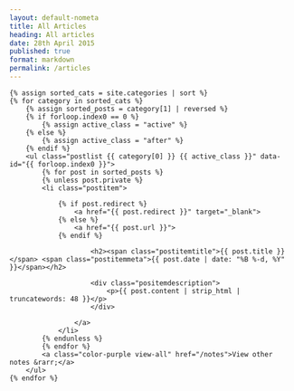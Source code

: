 ```yaml
---
layout: default-nometa
title: All Articles
heading: All articles
date: 28th April 2015
published: true
format: markdown
permalink: /articles
---
```


<div class="postview">

    {% assign sorted_cats = site.categories | sort %}
    {% for category in sorted_cats %}
        {% assign sorted_posts = category[1] | reversed %}
        {% if forloop.index0 == 0 %}
            {% assign active_class = "active" %}
        {% else %}
            {% assign active_class = "after" %}
        {% endif %}
        <ul class="postlist {{ category[0] }} {{ active_class }}" data-id="{{ forloop.index0 }}">
            {% for post in sorted_posts %}
            {% unless post.private %}
            <li class="postitem">

                {% if post.redirect %}
                    <a href="{{ post.redirect }}" target="_blank">
                {% else %}
                    <a href="{{ post.url }}">
                {% endif %}

                        <h2><span class="postitemtitle">{{ post.title }}</span> <span class="postitemmeta">{{ post.date | date: "%B %-d, %Y" }}</span></h2>

                        <div class="positemdescription">
                            <p>{{ post.content | strip_html | truncatewords: 48 }}</p>
                        </div>

                    </a>
                </li>
            {% endunless %}
            {% endfor %}
            <a class="color-purple view-all" href="/notes">View other notes &rarr;</a>
        </ul>
    {% endfor %}

</div>
